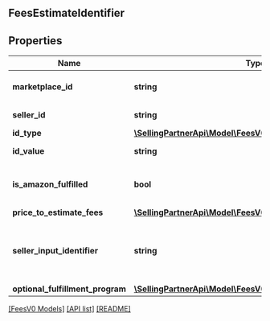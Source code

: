 ## FeesEstimateIdentifier

## Properties

Name | Type | Description | Notes
------------ | ------------- | ------------- | -------------
**marketplace_id** | **string** | A marketplace identifier. | [optional]
**seller_id** | **string** | The seller identifier. | [optional]
**id_type** | [**\SellingPartnerApi\Model\FeesV0\IdType**](IdType.md) |  | [optional]
**id_value** | **string** | The item identifier. | [optional]
**is_amazon_fulfilled** | **bool** | When true, the offer is fulfilled by Amazon. | [optional]
**price_to_estimate_fees** | [**\SellingPartnerApi\Model\FeesV0\PriceToEstimateFees**](PriceToEstimateFees.md) |  | [optional]
**seller_input_identifier** | **string** | A unique identifier provided by the caller to track this request. | [optional]
**optional_fulfillment_program** | [**\SellingPartnerApi\Model\FeesV0\OptionalFulfillmentProgram**](OptionalFulfillmentProgram.md) |  | [optional]

[[FeesV0 Models]](../) [[API list]](../../Api) [[README]](../../../README.md)
